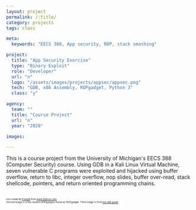```yaml
---
layout: project
permalink: /:title/
category: projects
tags: class

meta:
  keywords: "EECS 388, App security, ROP, stack smashing"

project:
  title: "App Security Exercise"
  type: "Binary Exploit"
  role: "Developer"
  url: "n"
  logo: "/assets/images/projects/appsec/appsec.png"
  tech: "GDB, x86 Assembly, ROPgadget, Python 3"
  class: "y"

agency:
  team: ""
  title: "Course Project"
  url: "n"
  year: "2020"

images:

---
```

<p>This is a course project from the University of Michigan's EECS 388 (Computer Security) course. Using GDB in a Kali Linux Virtual Machine, seven vulnerable C programs were exploited and hijacked using buffer overflow, return to libc, integer overflow, nop slides, buffer over-read, stack shellcode, pointers, and return oriented programming chains.</p>
<br>
<div style="font-size: 0.4rem">Icon made by <a href="https://www.flaticon.com/authors/freepik" title="Freepik">Freepik</a> from <a href="https://www.flaticon.com/" target="_blank">www.flaticon.com</a></div>
<div style="font-size: 0.4rem">Second image is a few random ROPgadgets found w/ ROPgadget. Third image is from <a href="https://www.cs.virginia.edu/~evans/cs216/guides/x86.html" target="_blank">this x86 guide</a>.</div>


